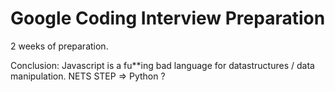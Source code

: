 # Google Coding Interview Preparation

2 weeks of preparation.

Conclusion: Javascript is a fu**ing bad language for datastructures / data manipulation.
NETS STEP => Python ?
